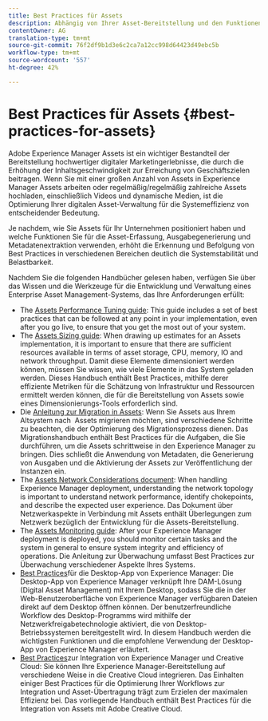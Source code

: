 ```yaml
---
title: Best Practices für Assets
description: Abhängig von Ihrer Asset-Bereitstellung und den Funktionen, die Sie für die Asset-Erfassung, die Generierung von Ausgabeformaten und die Metadaten-Extraktion verwenden, verbessert die Identifizierung und Einhaltung der Best Practices in verschiedenen Bereichen die Systemstabilität und Leistung bei Belastung erheblich.
contentOwner: AG
translation-type: tm+mt
source-git-commit: 76f2df9b1d3e6c2ca7a12cc998d64423d49ebc5b
workflow-type: tm+mt
source-wordcount: '557'
ht-degree: 42%

---
```



# Best Practices für Assets {#best-practices-for-assets}

Adobe Experience Manager Assets ist ein wichtiger Bestandteil der Bereitstellung hochwertiger digitaler Marketingerlebnisse, die durch die Erhöhung der Inhaltsgeschwindigkeit zur Erreichung von Geschäftszielen beitragen. Wenn Sie mit einer großen Anzahl von Assets in Experience Manager Assets arbeiten oder regelmäßig/regelmäßig zahlreiche Assets hochladen, einschließlich Videos und dynamische Medien, ist die Optimierung Ihrer digitalen Asset-Verwaltung für die Systemeffizienz von entscheidender Bedeutung.

Je nachdem, wie Sie Assets für Ihr Unternehmen positioniert haben und welche Funktionen Sie für die Asset-Erfassung, Ausgabegenerierung und Metadatenextraktion verwenden, erhöht die Erkennung und Befolgung von Best Practices in verschiedenen Bereichen deutlich die Systemstabilität und Belastbarkeit.

Nachdem Sie die folgenden Handbücher gelesen haben, verfügen Sie über das Wissen und die Werkzeuge für die Entwicklung und Verwaltung eines Enterprise Asset Management-Systems, das Ihre Anforderungen erfüllt:

* The [Assets Performance Tuning guide](/help/assets/performance-tuning-guidelines.md): This guide includes a set of best practices that can be followed at any point in your implementation, even after you go live, to ensure that you get the most out of your system.
* The [Assets Sizing guide](/help/assets/assets-sizing-guide.md): When drawing up estimates for an Assets implementation, it is important to ensure that there are sufficient resources available in terms of asset storage, CPU, memory, IO and network throughput. Damit diese Elemente dimensioniert werden können, müssen Sie wissen, wie viele Elemente in das System geladen werden. Dieses Handbuch enthält Best Practices, mithilfe derer effiziente Metriken für die Schätzung von Infrastruktur und Ressourcen ermittelt werden können, die für die Bereitstellung von Assets sowie eines Dimensionierungs-Tools erforderlich sind.
* Die [Anleitung zur Migration in Assets](/help/assets/assets-migration-guide.md): Wenn Sie Assets aus Ihrem Altsystem nach  Assets migrieren möchten, sind verschiedene Schritte zu beachten, die der Optimierung des Migrationsprozess dienen. Das Migrationshandbuch enthält Best Practices für die Aufgaben, die Sie durchführen, um die Assets schrittweise in den Experience Manager zu bringen. Dies schließt die Anwendung von Metadaten, die Generierung von Ausgaben und die Aktivierung der Assets zur Veröffentlichung der Instanzen ein.
* The [Assets Network Considerations document](/help/assets/assets-network-considerations.md): When handling Experience Manager deployment, understanding the network topology is important to understand network performance, identify chokepoints, and describe the expected user experience. Das Dokument über Netzwerkaspekte in Verbindung mit Assets enthält Überlegungen zum Netzwerk bezüglich der Entwicklung für die Assets-Bereitstellung.
* The [Assets Monitoring guide](/help/assets/assets-monitoring-best-practices.md): After your Experience Manager deployment is deployed, you should monitor certain tasks and the system in general to ensure system integrity and efficiency of operations. Die Anleitung zur Überwachung umfasst Best Practices zur Überwachung verschiedener Aspekte Ihres Systems.
* [Best Practices](https://docs.adobe.com/content/help/en/experience-manager-desktop-app/using/introduction.html)für die Desktop-App von Experience Manager: Die Desktop-App von Experience Manager verknüpft Ihre DAM-Lösung (Digital Asset Management) mit Ihrem Desktop, sodass Sie die in der Web-Benutzeroberfläche von Experience Manager verfügbaren Dateien direkt auf dem Desktop öffnen können. Der benutzerfreundliche Workflow des Desktop-Programms wird mithilfe der Netzwerkfreigabetechnologie aktiviert, die von Desktop-Betriebssystemen bereitgestellt wird. In diesem Handbuch werden die wichtigsten Funktionen und die empfohlene Verwendung der Desktop-App von Experience Manager erläutert.
* [Best Practices](/help/assets/aem-cc-integration-best-practices.md)zur Integration von Experience Manager und Creative Cloud: Sie können Ihre Experience Manager-Bereitstellung auf verschiedene Weise in die Creative Cloud integrieren. Das Einhalten einiger Best Practices für die Optimierung Ihrer Workflows zur Integration und Asset-Übertragung trägt zum Erzielen der maximalen Effizienz bei. Das vorliegende Handbuch enthält Best Practices für die Integration von Assets mit Adobe Creative Cloud.
